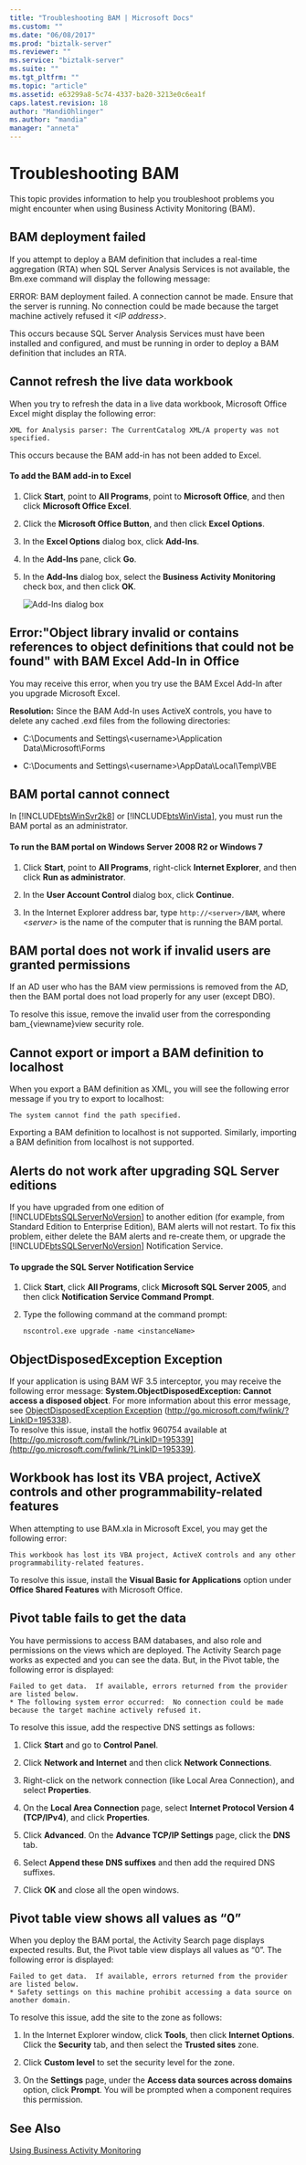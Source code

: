 ```yaml
---
title: "Troubleshooting BAM | Microsoft Docs"
ms.custom: ""
ms.date: "06/08/2017"
ms.prod: "biztalk-server"
ms.reviewer: ""
ms.service: "biztalk-server"
ms.suite: ""
ms.tgt_pltfrm: ""
ms.topic: "article"
ms.assetid: e63299a8-5c74-4337-ba20-3213e0c6ea1f
caps.latest.revision: 18
author: "MandiOhlinger"
ms.author: "mandia"
manager: "anneta"
---
```

# Troubleshooting BAM
This topic provides information to help you troubleshoot problems you might encounter when using Business Activity Monitoring (BAM).  
  
## BAM deployment failed  
 If you attempt to deploy a BAM definition that includes a real-time aggregation (RTA) when SQL Server Analysis Services is not available, the Bm.exe command will display the following message:  
  
 ERROR: BAM deployment failed. A connection cannot be made. Ensure that the server is running. No connection could be made because the target machine actively refused it *\<IP address>*.  
  
 This occurs because SQL Server Analysis Services must have been installed and configured, and must be running in order to deploy a BAM definition that includes an RTA.  
  
## Cannot refresh the live data workbook  
 When you try to refresh the data in a live data workbook, Microsoft Office Excel might display the following error:  
  
 `XML for Analysis parser: The CurrentCatalog XML/A property was not specified.`  
  
 This occurs because the BAM add-in has not been added to Excel.  
  
#### To add the BAM add-in to Excel  
  
1.  Click **Start**, point to **All Programs**, point to **Microsoft Office**, and then click **Microsoft Office Excel**.  
  
2.  Click the **Microsoft Office Button**, and then click **Excel Options**.  
  
3.  In the **Excel Options** dialog box, click **Add-Ins**.  
  
4.  In the **Add-Ins** pane, click **Go**.  
  
5.  In the **Add-Ins** dialog box, select the **Business Activity Monitoring** check box, and then click **OK**.  
  
     ![Add&#45;Ins dialog box](../core/media/addins.gif "AddIns")  
  
## Error:"Object library invalid or contains references to object definitions that could not be found" with BAM Excel Add-In in Office  
 You may receive this error, when you try use the BAM Excel Add-In after you upgrade Microsoft Excel.  
  
 **Resolution:** Since the BAM Add-In uses ActiveX controls, you have to delete any cached .exd files from the following directories:  
  
-   C:\Documents and Settings\\<username\>\Application Data\Microsoft\Forms  
  
-   C:\Documents and Settings\\<username\>\AppData\Local\Temp\VBE  
  
## BAM portal cannot connect  
 In [!INCLUDE[btsWinSvr2k8](../includes/btswinsvr2k8-md.md)] or [!INCLUDE[btsWinVista](../includes/btswinvista-md.md)], you must run the BAM portal as an administrator.  
  
#### To run the BAM portal on Windows Server 2008 R2 or Windows 7  
  
1.  Click **Start**, point to **All Programs**, right-click **Internet Explorer**, and then click **Run as administrator**.  
  
2.  In the **User Account Control** dialog box, click **Continue**.  
  
3.  In the Internet Explorer address bar, type `http://<server>/BAM`, where *\<server>* is the name of the computer that is running the BAM portal.  
  
## BAM portal does not work if invalid users are granted permissions  
 If an AD user who has the BAM view permissions is removed from the AD, then the BAM portal does not load properly for any user (except DBO).  
  
 To resolve this issue, remove the invalid user from the corresponding bam_{viewname}view security role.  
  
## Cannot export or import a BAM definition to localhost  
 When you export a BAM definition as XML, you will see the following error message if you try to export to localhost:  
  
 `The system cannot find the path specified.`  
  
 Exporting a BAM definition to localhost is not supported. Similarly, importing a BAM definition from localhost is not supported.  
  
## Alerts do not work after upgrading SQL Server editions  
 If you have upgraded from one edition of [!INCLUDE[btsSQLServerNoVersion](../includes/btssqlservernoversion-md.md)] to another edition (for example, from Standard Edition to Enterprise Edition), BAM alerts will not restart. To fix this problem, either delete the BAM alerts and re-create them, or upgrade the [!INCLUDE[btsSQLServerNoVersion](../includes/btssqlservernoversion-md.md)] Notification Service.  
  
#### To upgrade the SQL Server Notification Service  
  
1.  Click **Start**, click **All Programs**, click **Microsoft SQL Server 2005**, and then click **Notification Service Command Prompt**.  
  
2.  Type the following command at the command prompt:  
  
     `nscontrol.exe upgrade -name <instanceName>`  
  
## ObjectDisposedException Exception  
 If your application is using BAM WF 3.5 interceptor, you may receive the following error message: **System.ObjectDisposedException: Cannot access a disposed object**. For more information about this error message, see [ObjectDisposedException Exception](http://go.microsoft.com/fwlink/?LinkID=195338) (http://go.microsoft.com/fwlink/?LinkID=195338).   
To resolve this issue, install the hotfix 960754 available at [http://go.microsoft.com/fwlink/?LinkID=195339](http://go.microsoft.com/fwlink/?LinkID=195339).  
  
## Workbook has lost its VBA project, ActiveX controls and other programmability-related features  
 When attempting to use BAM.xla in Microsoft Excel, you may get the following error:  
  
 `This workbook has lost its VBA project, ActiveX controls and any other programmability-related features.`  
  
 To resolve this issue, install the **Visual Basic for Applications** option under **Office Shared Features** with Microsoft Office.  
  
## Pivot table fails to get the data  
 You have permissions to access BAM databases, and also role and permissions on the views which are deployed. The Activity Search page works as expected and you can see the data. But, in the Pivot table, the following error is displayed:  
  
```  
Failed to get data.  If available, errors returned from the provider are listed below.  
* The following system error occurred:  No connection could be made because the target machine actively refused it.  
```  
  
 To resolve this issue, add the respective DNS settings as follows:  
  
1.  Click **Start** and go to **Control Panel**.  
  
2.  Click **Network and Internet** and then click **Network Connections**.  
  
3.  Right-click on the network connection (like Local Area Connection), and select **Properties**.  
  
4.  On the **Local Area Connection** page, select **Internet Protocol Version 4 (TCP/IPv4)**, and click **Properties**.  
  
5.  Click **Advanced**. On the **Advance TCP/IP Settings** page, click the **DNS** tab.  
  
6.  Select **Append these DNS suffixes** and then add the required DNS suffixes.  
  
7.  Click **OK** and close all the open windows.  
  
## Pivot table view shows all values as “0”  
 When you deploy the BAM portal, the Activity Search page displays expected results. But, the Pivot table view displays all values as “0”. The following error is displayed:  
  
```  
Failed to get data.  If available, errors returned from the provider are listed below.  
* Safety settings on this machine prohibit accessing a data source on another domain.  
```  
  
 To resolve this issue, add the site to the zone as follows:  
  
1.  In the Internet Explorer window, click **Tools**, then click **Internet Options**. Click the **Security** tab, and then select the **Trusted sites** zone.  
  
2.  Click **Custom level** to set the security level for the zone.  
  
3.  On the **Settings** page, under the **Access data sources across domains** option, click **Prompt**. You will be prompted when a component requires this permission.  
  
## See Also  
 [Using Business Activity Monitoring](../core/using-business-activity-monitoring.md)